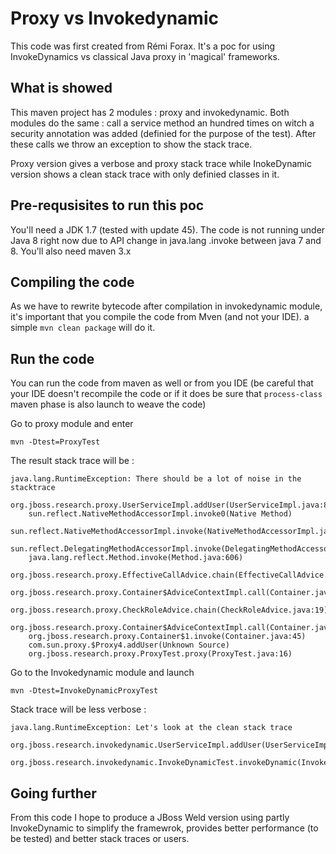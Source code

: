 Proxy vs Invokedynamic
=======

This code was first created from Rémi Forax. It's a poc for using InvokeDynamics vs classical Java proxy in 'magical'
frameworks.

What is showed
-------------

This maven project has 2 modules : proxy and invokedynamic. Both modules do the same : call a service method an hundred
times on witch a security annotation was added (definied for the purpose of the test).
After these calls we throw an exception to show the stack trace.

Proxy version gives a verbose and proxy stack trace while InokeDynamic version shows a clean stack trace with only definied
classes in it.

Pre-requsisites to run this poc
-------------

You'll need a JDK 1.7 (tested with update 45). The code is not running under Java 8 right now due to API change in java.lang
.invoke between java 7 and 8.
You'll also need maven 3.x

Compiling the code
----------

As we have to rewrite bytecode after compilation in invokedynamic module, it's important that you compile the code from Mven
(and not your IDE). a
simple `mvn clean package` will do it.

Run the code
----------

You can run the code from maven as well or from you IDE (be careful that your IDE doesn't recompile the code or if it does be
 sure that `process-class` maven phase is also launch to weave the code)

Go to proxy module and enter

`mvn -Dtest=ProxyTest`

The result stack trace will be :


    java.lang.RuntimeException: There should be a lot of noise in the stacktrace
        org.jboss.research.proxy.UserServiceImpl.addUser(UserServiceImpl.java:8)
        sun.reflect.NativeMethodAccessorImpl.invoke0(Native Method)
        sun.reflect.NativeMethodAccessorImpl.invoke(NativeMethodAccessorImpl.java:57)
        sun.reflect.DelegatingMethodAccessorImpl.invoke(DelegatingMethodAccessorImpl.java:43)
        java.lang.reflect.Method.invoke(Method.java:606)
        org.jboss.research.proxy.EffectiveCallAdvice.chain(EffectiveCallAdvice.java:15)
        org.jboss.research.proxy.Container$AdviceContextImpl.call(Container.java:26)
        org.jboss.research.proxy.CheckRoleAdvice.chain(CheckRoleAdvice.java:19)
        org.jboss.research.proxy.Container$AdviceContextImpl.call(Container.java:26)
        org.jboss.research.proxy.Container$1.invoke(Container.java:45)
        com.sun.proxy.$Proxy4.addUser(Unknown Source)
        org.jboss.research.proxy.ProxyTest.proxy(ProxyTest.java:16)

Go to the Invokedynamic module and launch

`mvn -Dtest=InvokeDynamicProxyTest`

Stack trace will be less verbose :

    java.lang.RuntimeException: Let's look at the clean stack trace
        org.jboss.research.invokedynamic.UserServiceImpl.addUser(UserServiceImpl.java:15)
        org.jboss.research.invokedynamic.InvokeDynamicTest.invokeDynamic(InvokeDynamicTest.java:44)

Going further
---------

From this code I hope to produce a JBoss Weld version using partly InvokeDynamic to simplify the framewrok,
provides better performance (to be tested) and better stack traces or users.